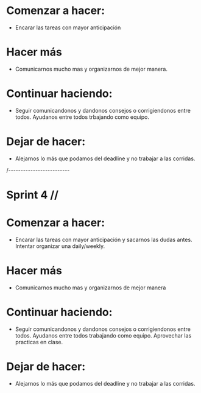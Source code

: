 # Comenzar a hacer:

- Encarar las tareas con mayor anticipación

# Hacer más

- Comunicarnos mucho mas y organizarnos de mejor manera.


# Continuar haciendo:

- Seguir comunicandonos y dandonos consejos o corrigiendonos entre todos.
Ayudanos entre todos trbajando como equipo.



# Dejar de hacer:

- Alejarnos lo más que podamos del deadline y no trabajar a las corridas.


/-------------------------

# Sprint 4 //

# Comenzar a hacer:

- Encarar las tareas con mayor anticipación y sacarnos las dudas antes. Intentar organizar una daily/weekly.


# Hacer más

- Comunicarnos mucho mas y organizarnos de mejor manera


# Continuar haciendo:

- Seguir comunicandonos y dandonos consejos o corrigiendonos entre todos.
Ayudanos entre todos trabajando como equipo. Aprovechar las practicas en clase. 


# Dejar de hacer:

- Alejarnos lo más que podamos del deadline y no trabajar a las corridas.